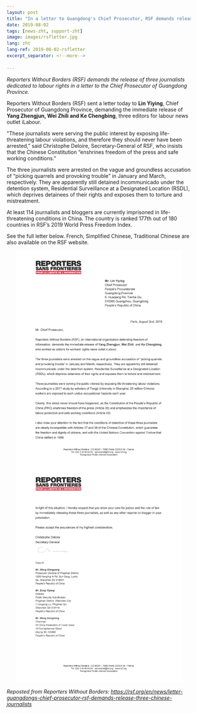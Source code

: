 ```yaml
---
layout: post
title: "In a letter to Guangdong's Chief Prosecutor, RSF demands release of three Chinese journalists"
date: 2019-08-02
tags: [news-zht, support-zht]
image: images/rsfletter.jpg
lang: zht
lang-ref: 2019-08-02-rsfletter
excerpt_separator: <!--more-->

---
```


<em>Reporters Without Borders (RSF) demands the release of three journalists dedicated to labour rights in a letter to the Chief Prosecutor of Guangdong Province.</em>

Reporters Without Borders (RSF) sent a letter today to <strong>Lin Yiying</strong>, Chief Prosecutor of Guangdong Province, demanding the immediate release of <strong>Yang Zhengjun, Wei Zhili and Ke Chengbing</strong>, three editors for labour news outlet iLabour.


"These journalists were serving the public interest by exposing life-threatening labour violations, and therefore they should never have been arrested,” said Christophe Deloire, Secretary-General of RSF, who insists that the Chinese Constitution “enshrines freedom of the press and safe working conditions.”


The three journalists were arrested on the vague and groundless accusation of “picking quarrels and provoking trouble” in January and March, respectively. They are apparently still detained incommunicado under the detention system, Residential Surveillance at a Designated Location (RSDL), which deprives detainees of their rights and exposes them to torture and mistreatment.


At least 114 journalists and bloggers are currently imprisoned in life-threatening conditions in China. The country is ranked 177th out of 180 countries in RSF’s 2019 World Press Freedom Index.

See the full letter below. French, Simplified Chinese, Traditional Chinese are also available on the RSF website.


<div style="text-align:center"><img src="/images/rsfletter-en1.jpg" width="90%"/></div>

<div style="text-align:center"><img src="/images/rsfletter-en2.jpg" width="90%"/></div>


<em>Reposted from Reporters Without Borders: <https://rsf.org/en/news/letter-guangdongs-chief-prosecutor-rsf-demands-release-three-chinese-journalists></em>
